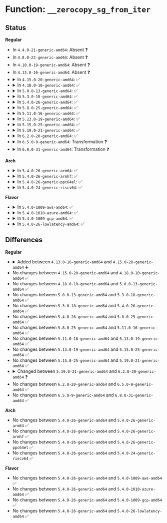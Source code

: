 # Function: <code>__zerocopy_sg_from_iter</code>

## Status
<b>Regular</b>
<ul>
<li>
In <code>4.4.0-21-generic-amd64</code>: Absent ❓
</li>
<li>
In <code>4.8.0-22-generic-amd64</code>: Absent ❓
</li>
<li>
In <code>4.10.0-19-generic-amd64</code>: Absent ❓
</li>
<li>
In <code>4.13.0-16-generic-amd64</code>: Absent ❓
</li>
<li>
<details>
<summary>In <code>4.15.0-20-generic-amd64</code>: ✅</summary>

```c
int __zerocopy_sg_from_iter(struct sock * sk, struct sk_buff * skb, struct iov_iter * from, size_t length)
```

```json
{
  "name": "__zerocopy_sg_from_iter",
  "collision_type": "Unique Global",
  "inline_type": "No",
  "funcs": [
    {
      "addr": 18446744071587467920,
      "name": "__zerocopy_sg_from_iter",
      "external": true,
      "loc": "net/core/datagram.c:583",
      "file": "net/core/datagram.c",
      "inline": "seen, unknown",
      "caller_inline": [],
      "caller_func": [
        "net/core/skbuff.c:skb_zerocopy_iter_stream",
        "net/core/datagram.c:zerocopy_sg_from_iter"
      ]
    }
  ],
  "symbols": [
    {
      "addr": 18446744071587467920,
      "name": "__zerocopy_sg_from_iter",
      "section": ".text",
      "bind": "STB_GLOBAL",
      "size": 544
    }
  ]
}
```
</details>
</li>
<li>
<details>
<summary>In <code>4.18.0-10-generic-amd64</code>: ✅</summary>

```c
int __zerocopy_sg_from_iter(struct sock * sk, struct sk_buff * skb, struct iov_iter * from, size_t length)
```

```json
{
  "name": "__zerocopy_sg_from_iter",
  "collision_type": "Unique Global",
  "inline_type": "No",
  "funcs": [
    {
      "addr": 18446744071587772864,
      "name": "__zerocopy_sg_from_iter",
      "external": true,
      "loc": "net/core/datagram.c:581",
      "file": "net/core/datagram.c",
      "inline": "seen, unknown",
      "caller_inline": [],
      "caller_func": [
        "net/core/skbuff.c:skb_zerocopy_iter_stream",
        "net/core/datagram.c:zerocopy_sg_from_iter"
      ]
    }
  ],
  "symbols": [
    {
      "addr": 18446744071587772864,
      "name": "__zerocopy_sg_from_iter",
      "section": ".text",
      "bind": "STB_GLOBAL",
      "size": 543
    }
  ]
}
```
</details>
</li>
<li>
<details>
<summary>In <code>5.0.0-13-generic-amd64</code>: ✅</summary>

```c
int __zerocopy_sg_from_iter(struct sock * sk, struct sk_buff * skb, struct iov_iter * from, size_t length)
```

```json
{
  "name": "__zerocopy_sg_from_iter",
  "collision_type": "Unique Global",
  "inline_type": "No",
  "funcs": [
    {
      "addr": 18446744071587906400,
      "name": "__zerocopy_sg_from_iter",
      "external": true,
      "loc": "net/core/datagram.c:616",
      "file": "net/core/datagram.c",
      "inline": "seen, unknown",
      "caller_inline": [],
      "caller_func": [
        "net/core/skbuff.c:skb_zerocopy_iter_stream",
        "net/core/skbuff.c:skb_zerocopy_iter_dgram",
        "net/core/datagram.c:zerocopy_sg_from_iter"
      ]
    }
  ],
  "symbols": [
    {
      "addr": 18446744071587906400,
      "name": "__zerocopy_sg_from_iter",
      "section": ".text",
      "bind": "STB_GLOBAL",
      "size": 534
    }
  ]
}
```
</details>
</li>
<li>
<details>
<summary>In <code>5.3.0-18-generic-amd64</code>: ✅</summary>

```c
int __zerocopy_sg_from_iter(struct sock * sk, struct sk_buff * skb, struct iov_iter * from, size_t length)
```

```json
{
  "name": "__zerocopy_sg_from_iter",
  "collision_type": "Unique Global",
  "inline_type": "No",
  "funcs": [
    {
      "addr": 18446744071588215216,
      "name": "__zerocopy_sg_from_iter",
      "external": true,
      "loc": "net/core/datagram.c:615",
      "file": "net/core/datagram.c",
      "inline": "seen, unknown",
      "caller_inline": [],
      "caller_func": [
        "net/core/skbuff.c:skb_zerocopy_iter_stream",
        "net/core/skbuff.c:skb_zerocopy_iter_dgram",
        "net/core/datagram.c:zerocopy_sg_from_iter"
      ]
    }
  ],
  "symbols": [
    {
      "addr": 18446744071588215216,
      "name": "__zerocopy_sg_from_iter",
      "section": ".text",
      "bind": "STB_GLOBAL",
      "size": 519
    }
  ]
}
```
</details>
</li>
<li>
<details>
<summary>In <code>5.4.0-26-generic-amd64</code>: ✅</summary>

```c
int __zerocopy_sg_from_iter(struct sock * sk, struct sk_buff * skb, struct iov_iter * from, size_t length)
```

```json
{
  "name": "__zerocopy_sg_from_iter",
  "collision_type": "Unique Global",
  "inline_type": "No",
  "funcs": [
    {
      "addr": 18446744071588420048,
      "name": "__zerocopy_sg_from_iter",
      "external": true,
      "loc": "net/core/datagram.c:615",
      "file": "net/core/datagram.c",
      "inline": "seen, unknown",
      "caller_inline": [],
      "caller_func": [
        "net/core/skbuff.c:skb_zerocopy_iter_stream",
        "net/core/skbuff.c:skb_zerocopy_iter_dgram",
        "net/core/datagram.c:zerocopy_sg_from_iter"
      ]
    }
  ],
  "symbols": [
    {
      "addr": 18446744071588420048,
      "name": "__zerocopy_sg_from_iter",
      "section": ".text",
      "bind": "STB_GLOBAL",
      "size": 527
    }
  ]
}
```
</details>
</li>
<li>
<details>
<summary>In <code>5.8.0-25-generic-amd64</code>: ✅</summary>

```c
int __zerocopy_sg_from_iter(struct sock * sk, struct sk_buff * skb, struct iov_iter * from, size_t length)
```

```json
{
  "name": "__zerocopy_sg_from_iter",
  "collision_type": "Unique Global",
  "inline_type": "No",
  "funcs": [
    {
      "addr": 18446744071589286576,
      "name": "__zerocopy_sg_from_iter",
      "external": true,
      "loc": "net/core/datagram.c:619",
      "file": "net/core/datagram.c",
      "inline": "seen, unknown",
      "caller_inline": [],
      "caller_func": [
        "net/core/skbuff.c:skb_zerocopy_iter_stream",
        "net/core/skbuff.c:skb_zerocopy_iter_dgram",
        "net/core/datagram.c:zerocopy_sg_from_iter"
      ]
    }
  ],
  "symbols": [
    {
      "addr": 18446744071589286576,
      "name": "__zerocopy_sg_from_iter",
      "section": ".text",
      "bind": "STB_GLOBAL",
      "size": 609
    }
  ]
}
```
</details>
</li>
<li>
<details>
<summary>In <code>5.11.0-16-generic-amd64</code>: ✅</summary>

```c
int __zerocopy_sg_from_iter(struct sock * sk, struct sk_buff * skb, struct iov_iter * from, size_t length)
```

```json
{
  "name": "__zerocopy_sg_from_iter",
  "collision_type": "Unique Global",
  "inline_type": "No",
  "funcs": [
    {
      "addr": 18446744071589285088,
      "name": "__zerocopy_sg_from_iter",
      "external": true,
      "loc": "net/core/datagram.c:619",
      "file": "net/core/datagram.c",
      "inline": "seen, unknown",
      "caller_inline": [],
      "caller_func": [
        "net/core/skbuff.c:skb_zerocopy_iter_stream",
        "net/core/skbuff.c:skb_zerocopy_iter_dgram",
        "net/core/datagram.c:zerocopy_sg_from_iter"
      ]
    }
  ],
  "symbols": [
    {
      "addr": 18446744071589285088,
      "name": "__zerocopy_sg_from_iter",
      "section": ".text",
      "bind": "STB_GLOBAL",
      "size": 768
    }
  ]
}
```
</details>
</li>
<li>
<details>
<summary>In <code>5.13.0-19-generic-amd64</code>: ✅</summary>

```c
int __zerocopy_sg_from_iter(struct sock * sk, struct sk_buff * skb, struct iov_iter * from, size_t length)
```

```json
{
  "name": "__zerocopy_sg_from_iter",
  "collision_type": "Unique Global",
  "inline_type": "No",
  "funcs": [
    {
      "addr": 18446744071589178992,
      "name": "__zerocopy_sg_from_iter",
      "external": true,
      "loc": "net/core/datagram.c:619",
      "file": "net/core/datagram.c",
      "inline": "seen, unknown",
      "caller_inline": [],
      "caller_func": [
        "net/core/skbuff.c:skb_zerocopy_iter_stream",
        "net/core/skbuff.c:skb_zerocopy_iter_dgram",
        "net/core/datagram.c:zerocopy_sg_from_iter"
      ]
    }
  ],
  "symbols": [
    {
      "addr": 18446744071589178992,
      "name": "__zerocopy_sg_from_iter",
      "section": ".text",
      "bind": "STB_GLOBAL",
      "size": 761
    }
  ]
}
```
</details>
</li>
<li>
<details>
<summary>In <code>5.15.0-25-generic-amd64</code>: ✅</summary>

```c
int __zerocopy_sg_from_iter(struct sock * sk, struct sk_buff * skb, struct iov_iter * from, size_t length)
```

```json
{
  "name": "__zerocopy_sg_from_iter",
  "collision_type": "Unique Global",
  "inline_type": "No",
  "funcs": [
    {
      "addr": 18446744071589901552,
      "name": "__zerocopy_sg_from_iter",
      "external": true,
      "loc": "net/core/datagram.c:619",
      "file": "net/core/datagram.c",
      "inline": "seen, unknown",
      "caller_inline": [],
      "caller_func": [
        "net/core/skbuff.c:skb_zerocopy_iter_stream",
        "net/core/skbuff.c:skb_zerocopy_iter_dgram",
        "net/core/datagram.c:zerocopy_sg_from_iter"
      ]
    }
  ],
  "symbols": [
    {
      "addr": 18446744071589901552,
      "name": "__zerocopy_sg_from_iter",
      "section": ".text",
      "bind": "STB_GLOBAL",
      "size": 1021
    }
  ]
}
```
</details>
</li>
<li>
<details>
<summary>In <code>5.19.0-21-generic-amd64</code>: ✅</summary>

```c
int __zerocopy_sg_from_iter(struct sock * sk, struct sk_buff * skb, struct iov_iter * from, size_t length)
```

```json
{
  "name": "__zerocopy_sg_from_iter",
  "collision_type": "Unique Global",
  "inline_type": "No",
  "funcs": [
    {
      "addr": 18446744071591430880,
      "name": "__zerocopy_sg_from_iter",
      "external": true,
      "loc": "net/core/datagram.c:616",
      "file": "net/core/datagram.c",
      "inline": "seen, unknown",
      "caller_inline": [],
      "caller_func": [
        "net/core/skbuff.c:skb_zerocopy_iter_stream",
        "net/core/datagram.c:zerocopy_sg_from_iter",
        "net/ipv4/ip_output.c:__ip_append_data"
      ]
    }
  ],
  "symbols": [
    {
      "addr": 18446744071591430880,
      "name": "__zerocopy_sg_from_iter",
      "section": ".text",
      "bind": "STB_GLOBAL",
      "size": 1281
    }
  ]
}
```
</details>
</li>
<li>
<details>
<summary>In <code>6.2.0-20-generic-amd64</code>: ✅</summary>

```c
int __zerocopy_sg_from_iter(struct msghdr * msg, struct sock * sk, struct sk_buff * skb, struct iov_iter * from, size_t length)
```

```json
{
  "name": "__zerocopy_sg_from_iter",
  "collision_type": "Unique Global",
  "inline_type": "No",
  "funcs": [
    {
      "addr": 18446744071593197296,
      "name": "__zerocopy_sg_from_iter",
      "external": true,
      "loc": "net/core/datagram.c:613",
      "file": "net/core/datagram.c",
      "inline": "seen, unknown",
      "caller_inline": [],
      "caller_func": [
        "io_uring/net.c:io_sg_from_iter",
        "io_uring/net.c:io_sg_from_iter_iovec",
        "net/core/skbuff.c:skb_zerocopy_iter_stream",
        "net/core/datagram.c:zerocopy_sg_from_iter",
        "net/ipv4/ip_output.c:__ip_append_data"
      ]
    }
  ],
  "symbols": [
    {
      "addr": 18446744071593197296,
      "name": "__zerocopy_sg_from_iter",
      "section": ".text",
      "bind": "STB_GLOBAL",
      "size": 1166
    }
  ]
}
```
</details>
</li>
<li>
<details>
<summary>In <code>6.5.0-9-generic-amd64</code>: Transformation ❓</summary>

```c
int __zerocopy_sg_from_iter(struct msghdr * msg, struct sock * sk, struct sk_buff * skb, struct iov_iter * from, size_t length)
```

```json
{
  "name": "__zerocopy_sg_from_iter",
  "collision_type": "Unique Global",
  "inline_type": "No",
  "funcs": [
    {
      "addr": 0,
      "name": "__zerocopy_sg_from_iter",
      "external": true,
      "loc": "net/core/datagram.c:613",
      "file": "net/core/datagram.c",
      "inline": "seen, unknown",
      "caller_inline": [],
      "caller_func": [
        "io_uring/net.c:io_sg_from_iter",
        "io_uring/net.c:io_sg_from_iter_iovec",
        "net/core/skbuff.c:skb_zerocopy_iter_stream",
        "net/core/datagram.c:zerocopy_sg_from_iter",
        "net/ipv4/ip_output.c:__ip_append_data"
      ]
    }
  ],
  "symbols": [
    {
      "addr": 18446744071596852155,
      "name": "__zerocopy_sg_from_iter.cold",
      "section": ".text",
      "bind": "STB_LOCAL",
      "size": 100
    },
    {
      "addr": 18446744071593656656,
      "name": "__zerocopy_sg_from_iter",
      "section": ".text",
      "bind": "STB_GLOBAL",
      "size": 1746
    }
  ]
}
```
</details>
</li>
<li>
<details>
<summary>In <code>6.8.0-31-generic-amd64</code>: Transformation ❓</summary>

```c
int __zerocopy_sg_from_iter(struct msghdr * msg, struct sock * sk, struct sk_buff * skb, struct iov_iter * from, size_t length)
```

```json
{
  "name": "__zerocopy_sg_from_iter",
  "collision_type": "Unique Global",
  "inline_type": "No",
  "funcs": [
    {
      "addr": 0,
      "name": "__zerocopy_sg_from_iter",
      "external": true,
      "loc": "net/core/datagram.c:632",
      "file": "net/core/datagram.c",
      "inline": "seen, unknown",
      "caller_inline": [],
      "caller_func": [
        "io_uring/net.c:io_sg_from_iter",
        "io_uring/net.c:io_sg_from_iter_iovec",
        "net/core/skbuff.c:skb_zerocopy_iter_stream",
        "net/core/datagram.c:zerocopy_sg_from_iter",
        "net/ipv4/ip_output.c:__ip_append_data"
      ]
    }
  ],
  "symbols": [
    {
      "addr": 18446744071597777114,
      "name": "__zerocopy_sg_from_iter.cold",
      "section": ".text",
      "bind": "STB_LOCAL",
      "size": 100
    },
    {
      "addr": 18446744071594434608,
      "name": "__zerocopy_sg_from_iter",
      "section": ".text",
      "bind": "STB_GLOBAL",
      "size": 1743
    }
  ]
}
```
</details>
</li>
</ul>
<b>Arch</b>
<ul>
<li>
<details>
<summary>In <code>5.4.0-26-generic-arm64</code>: ✅</summary>

```c
int __zerocopy_sg_from_iter(struct sock * sk, struct sk_buff * skb, struct iov_iter * from, size_t length)
```

```json
{
  "name": "__zerocopy_sg_from_iter",
  "collision_type": "Unique Global",
  "inline_type": "No",
  "funcs": [
    {
      "addr": 18446603336501936208,
      "name": "__zerocopy_sg_from_iter",
      "external": true,
      "loc": "net/core/datagram.c:615",
      "file": "net/core/datagram.c",
      "inline": "seen, unknown",
      "caller_inline": [],
      "caller_func": [
        "net/core/skbuff.c:skb_zerocopy_iter_stream",
        "net/core/skbuff.c:skb_zerocopy_iter_stream",
        "net/core/skbuff.c:skb_zerocopy_iter_dgram",
        "net/core/datagram.c:zerocopy_sg_from_iter"
      ]
    }
  ],
  "symbols": [
    {
      "addr": 18446603336501936208,
      "name": "__zerocopy_sg_from_iter",
      "section": ".text",
      "bind": "STB_GLOBAL",
      "size": 492
    }
  ]
}
```
</details>
</li>
<li>
<details>
<summary>In <code>5.4.0-26-generic-armhf</code>: ✅</summary>

```c
int __zerocopy_sg_from_iter(struct sock * sk, struct sk_buff * skb, struct iov_iter * from, size_t length)
```

```json
{
  "name": "__zerocopy_sg_from_iter",
  "collision_type": "Unique Global",
  "inline_type": "No",
  "funcs": [
    {
      "addr": 3234694352,
      "name": "__zerocopy_sg_from_iter",
      "external": true,
      "loc": "net/core/datagram.c:615",
      "file": "net/core/datagram.c",
      "inline": "seen, unknown",
      "caller_inline": [],
      "caller_func": [
        "net/core/skbuff.c:skb_zerocopy_iter_stream",
        "net/core/skbuff.c:skb_zerocopy_iter_dgram",
        "net/core/datagram.c:zerocopy_sg_from_iter"
      ]
    }
  ],
  "symbols": [
    {
      "addr": 3234694352,
      "name": "__zerocopy_sg_from_iter",
      "section": ".text",
      "bind": "STB_GLOBAL",
      "size": 484
    }
  ]
}
```
</details>
</li>
<li>
<details>
<summary>In <code>5.4.0-26-generic-ppc64el</code>: ✅</summary>

```c
int __zerocopy_sg_from_iter(struct sock * sk, struct sk_buff * skb, struct iov_iter * from, size_t length)
```

```json
{
  "name": "__zerocopy_sg_from_iter",
  "collision_type": "Unique Global",
  "inline_type": "No",
  "funcs": [
    {
      "addr": 13835058055295357408,
      "name": "__zerocopy_sg_from_iter",
      "external": true,
      "loc": "net/core/datagram.c:615",
      "file": "net/core/datagram.c",
      "inline": "seen, unknown",
      "caller_inline": [],
      "caller_func": [
        "net/core/skbuff.c:skb_zerocopy_iter_stream",
        "net/core/skbuff.c:skb_zerocopy_iter_stream",
        "net/core/skbuff.c:skb_zerocopy_iter_dgram",
        "net/core/datagram.c:zerocopy_sg_from_iter"
      ]
    }
  ],
  "symbols": [
    {
      "addr": 13835058055295357408,
      "name": "__zerocopy_sg_from_iter",
      "section": ".text",
      "bind": "STB_GLOBAL",
      "size": 740
    }
  ]
}
```
</details>
</li>
<li>
<details>
<summary>In <code>5.4.0-24-generic-riscv64</code>: ✅</summary>

```c
int __zerocopy_sg_from_iter(struct sock * sk, struct sk_buff * skb, struct iov_iter * from, size_t length)
```

```json
{
  "name": "__zerocopy_sg_from_iter",
  "collision_type": "Unique Global",
  "inline_type": "No",
  "funcs": [
    {
      "addr": 18446743936278244872,
      "name": "__zerocopy_sg_from_iter",
      "external": true,
      "loc": "net/core/datagram.c:615",
      "file": "net/core/datagram.c",
      "inline": "seen, unknown",
      "caller_inline": [],
      "caller_func": [
        "net/core/skbuff.c:skb_zerocopy_iter_stream",
        "net/core/skbuff.c:skb_zerocopy_iter_dgram",
        "net/core/datagram.c:zerocopy_sg_from_iter"
      ]
    }
  ],
  "symbols": [
    {
      "addr": 18446743936278244872,
      "name": "__zerocopy_sg_from_iter",
      "section": ".text",
      "bind": "STB_GLOBAL",
      "size": 434
    }
  ]
}
```
</details>
</li>
</ul>
<b>Flavor</b>
<ul>
<li>
<details>
<summary>In <code>5.4.0-1009-aws-amd64</code>: ✅</summary>

```c
int __zerocopy_sg_from_iter(struct sock * sk, struct sk_buff * skb, struct iov_iter * from, size_t length)
```

```json
{
  "name": "__zerocopy_sg_from_iter",
  "collision_type": "Unique Global",
  "inline_type": "No",
  "funcs": [
    {
      "addr": 18446744071588026832,
      "name": "__zerocopy_sg_from_iter",
      "external": true,
      "loc": "net/core/datagram.c:615",
      "file": "net/core/datagram.c",
      "inline": "seen, unknown",
      "caller_inline": [],
      "caller_func": [
        "net/core/skbuff.c:skb_zerocopy_iter_stream",
        "net/core/skbuff.c:skb_zerocopy_iter_dgram",
        "net/core/datagram.c:zerocopy_sg_from_iter"
      ]
    }
  ],
  "symbols": [
    {
      "addr": 18446744071588026832,
      "name": "__zerocopy_sg_from_iter",
      "section": ".text",
      "bind": "STB_GLOBAL",
      "size": 527
    }
  ]
}
```
</details>
</li>
<li>
<details>
<summary>In <code>5.4.0-1010-azure-amd64</code>: ✅</summary>

```c
int __zerocopy_sg_from_iter(struct sock * sk, struct sk_buff * skb, struct iov_iter * from, size_t length)
```

```json
{
  "name": "__zerocopy_sg_from_iter",
  "collision_type": "Unique Global",
  "inline_type": "No",
  "funcs": [
    {
      "addr": 18446744071587739920,
      "name": "__zerocopy_sg_from_iter",
      "external": true,
      "loc": "net/core/datagram.c:615",
      "file": "net/core/datagram.c",
      "inline": "seen, unknown",
      "caller_inline": [],
      "caller_func": [
        "net/core/skbuff.c:skb_zerocopy_iter_stream",
        "net/core/skbuff.c:skb_zerocopy_iter_dgram",
        "net/core/datagram.c:zerocopy_sg_from_iter"
      ]
    }
  ],
  "symbols": [
    {
      "addr": 18446744071587739920,
      "name": "__zerocopy_sg_from_iter",
      "section": ".text",
      "bind": "STB_GLOBAL",
      "size": 527
    }
  ]
}
```
</details>
</li>
<li>
<details>
<summary>In <code>5.4.0-1009-gcp-amd64</code>: ✅</summary>

```c
int __zerocopy_sg_from_iter(struct sock * sk, struct sk_buff * skb, struct iov_iter * from, size_t length)
```

```json
{
  "name": "__zerocopy_sg_from_iter",
  "collision_type": "Unique Global",
  "inline_type": "No",
  "funcs": [
    {
      "addr": 18446744071588358608,
      "name": "__zerocopy_sg_from_iter",
      "external": true,
      "loc": "net/core/datagram.c:615",
      "file": "net/core/datagram.c",
      "inline": "seen, unknown",
      "caller_inline": [],
      "caller_func": [
        "net/core/skbuff.c:skb_zerocopy_iter_stream",
        "net/core/skbuff.c:skb_zerocopy_iter_dgram",
        "net/core/datagram.c:zerocopy_sg_from_iter"
      ]
    }
  ],
  "symbols": [
    {
      "addr": 18446744071588358608,
      "name": "__zerocopy_sg_from_iter",
      "section": ".text",
      "bind": "STB_GLOBAL",
      "size": 527
    }
  ]
}
```
</details>
</li>
<li>
<details>
<summary>In <code>5.4.0-26-lowlatency-amd64</code>: ✅</summary>

```c
int __zerocopy_sg_from_iter(struct sock * sk, struct sk_buff * skb, struct iov_iter * from, size_t length)
```

```json
{
  "name": "__zerocopy_sg_from_iter",
  "collision_type": "Unique Global",
  "inline_type": "No",
  "funcs": [
    {
      "addr": 18446744071588494160,
      "name": "__zerocopy_sg_from_iter",
      "external": true,
      "loc": "net/core/datagram.c:615",
      "file": "net/core/datagram.c",
      "inline": "seen, unknown",
      "caller_inline": [],
      "caller_func": [
        "net/core/skbuff.c:skb_zerocopy_iter_stream",
        "net/core/skbuff.c:skb_zerocopy_iter_dgram",
        "net/core/datagram.c:zerocopy_sg_from_iter"
      ]
    }
  ],
  "symbols": [
    {
      "addr": 18446744071588494160,
      "name": "__zerocopy_sg_from_iter",
      "section": ".text",
      "bind": "STB_GLOBAL",
      "size": 527
    }
  ]
}
```
</details>
</li>
</ul>

## Differences
<b>Regular</b>
<ul>
<li>
<details>
<summary>Added between <code>4.13.0-16-generic-amd64</code> and <code>4.15.0-20-generic-amd64</code> ➕</summary>

```c
int __zerocopy_sg_from_iter(struct sock * sk, struct sk_buff * skb, struct iov_iter * from, size_t length)
```
</details>
</li>
<li>
No changes between <code>4.15.0-20-generic-amd64</code> and <code>4.18.0-10-generic-amd64</code> ✅
</li>
<li>
No changes between <code>4.18.0-10-generic-amd64</code> and <code>5.0.0-13-generic-amd64</code> ✅
</li>
<li>
No changes between <code>5.0.0-13-generic-amd64</code> and <code>5.3.0-18-generic-amd64</code> ✅
</li>
<li>
No changes between <code>5.3.0-18-generic-amd64</code> and <code>5.4.0-26-generic-amd64</code> ✅
</li>
<li>
No changes between <code>5.4.0-26-generic-amd64</code> and <code>5.8.0-25-generic-amd64</code> ✅
</li>
<li>
No changes between <code>5.8.0-25-generic-amd64</code> and <code>5.11.0-16-generic-amd64</code> ✅
</li>
<li>
No changes between <code>5.11.0-16-generic-amd64</code> and <code>5.13.0-19-generic-amd64</code> ✅
</li>
<li>
No changes between <code>5.13.0-19-generic-amd64</code> and <code>5.15.0-25-generic-amd64</code> ✅
</li>
<li>
No changes between <code>5.15.0-25-generic-amd64</code> and <code>5.19.0-21-generic-amd64</code> ✅
</li>
<li>
<details>
<summary>Changed between <code>5.19.0-21-generic-amd64</code> and <code>6.2.0-20-generic-amd64</code> ❓</summary>
<ul>
<li>
<b>Param added. </b>
<code>struct msghdr * msg</code>
</li>
<li>
<b>Param reordered. </b>
<code>sk, skb, from, length</code> ➡️ <code>msg, sk, skb, from, length</code>
</li>
</ul>
</details>
</li>
<li>
No changes between <code>6.2.0-20-generic-amd64</code> and <code>6.5.0-9-generic-amd64</code> ✅
</li>
<li>
No changes between <code>6.5.0-9-generic-amd64</code> and <code>6.8.0-31-generic-amd64</code> ✅
</li>
</ul>
<b>Arch</b>
<ul>
<li>
No changes between <code>5.4.0-26-generic-amd64</code> and <code>5.4.0-26-generic-arm64</code> ✅
</li>
<li>
No changes between <code>5.4.0-26-generic-amd64</code> and <code>5.4.0-26-generic-armhf</code> ✅
</li>
<li>
No changes between <code>5.4.0-26-generic-amd64</code> and <code>5.4.0-26-generic-ppc64el</code> ✅
</li>
<li>
No changes between <code>5.4.0-26-generic-amd64</code> and <code>5.4.0-24-generic-riscv64</code> ✅
</li>
</ul>
<b>Flavor</b>
<ul>
<li>
No changes between <code>5.4.0-26-generic-amd64</code> and <code>5.4.0-1009-aws-amd64</code> ✅
</li>
<li>
No changes between <code>5.4.0-26-generic-amd64</code> and <code>5.4.0-1010-azure-amd64</code> ✅
</li>
<li>
No changes between <code>5.4.0-26-generic-amd64</code> and <code>5.4.0-1009-gcp-amd64</code> ✅
</li>
<li>
No changes between <code>5.4.0-26-generic-amd64</code> and <code>5.4.0-26-lowlatency-amd64</code> ✅
</li>
</ul>
